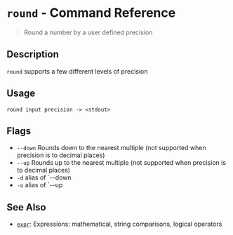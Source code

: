 # `round`  - Command Reference

> Round a number by a user defined precision

## Description

`round` supports a few different levels of precision

## Usage

    round input precision -> <stdout>

## Flags

* `--down`
    Rounds down to the nearest multiple (not supported when precision is to decimal places)
* `--up`
    Rounds up to the nearest multiple (not supported when precision is to decimal places)
* `-d`
    alias of `--down
* `-u`
    alias of `--up

## See Also

* [`expr`](../commands/expr.md):
  Expressions: mathematical, string comparisons, logical operators